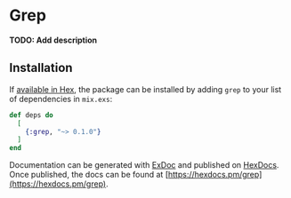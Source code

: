 # Grep

**TODO: Add description**

## Installation

If [available in Hex](https://hex.pm/docs/publish), the package can be installed
by adding `grep` to your list of dependencies in `mix.exs`:

```elixir
def deps do
  [
    {:grep, "~> 0.1.0"}
  ]
end
```

Documentation can be generated with [ExDoc](https://github.com/elixir-lang/ex_doc)
and published on [HexDocs](https://hexdocs.pm). Once published, the docs can
be found at [https://hexdocs.pm/grep](https://hexdocs.pm/grep).

